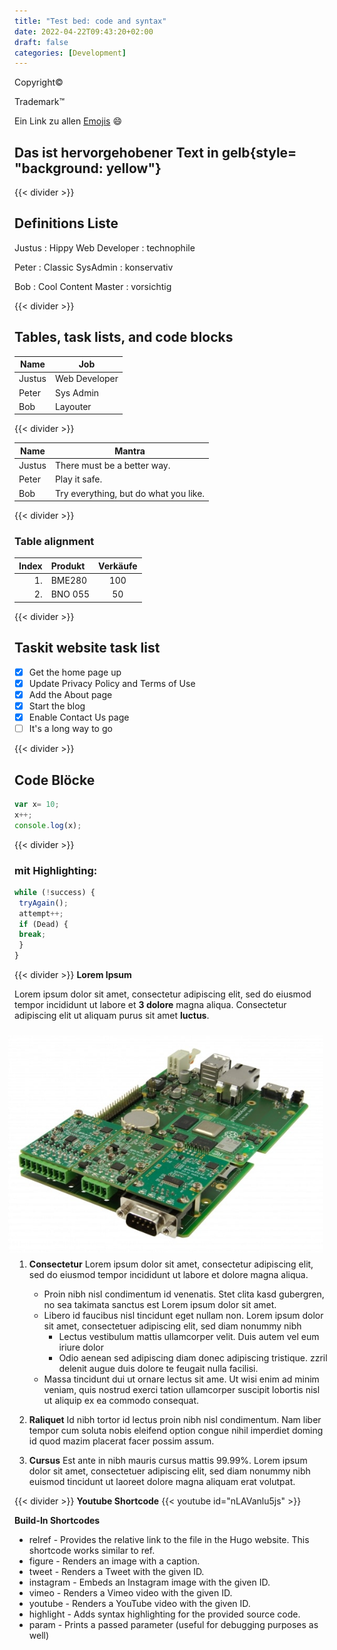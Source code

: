 ```yaml
---
title: "Test bed: code and syntax"
date: 2022-04-22T09:43:20+02:00
draft: false
categories: [Development]
---
```




Copyright&copy;

Trademark&trade;

Ein Link zu allen [Emojis](https://unicode.org/emoji/charts/full-emoji-list.html/) :smile: 

## Das ist hervorgehobener Text in gelb{style= "background: yellow"}
{{< divider >}}
## Definitions Liste
Justus
: Hippy Web Developer
: technophile


Peter
: Classic SysAdmin
: konservativ

Bob
: Cool Content Master
: vorsichtig

{{< divider >}}
## Tables, task lists, and code blocks
 Name     | Job
 ---------|------
 Justus   | Web Developer
 Peter    | Sys Admin
 Bob      | Layouter

{{< divider >}}

| Name    | Mantra |
| ---     | ---    |
| Justus  | There must be a better way. |
| Peter   | Play it safe. |
| Bob     | Try everything, but do what you like. |

{{< divider >}}

### Table alignment
| Index | Produkt | Verkäufe |
| --:   | :--     | :-:      |
| 1.    | BME280  | 100      |
| 2.    | BNO 055 | 50       |

{{< divider >}}
## Taskit website task list
- [x] Get the home page up
- [x] Update Privacy Policy and Terms of Use
- [x] Add the About page
- [x] Start the blog
- [x] Enable Contact Us page
- [ ] It's a long way to go

{{< divider >}}

## Code Blöcke
```javascript
var x= 10;
x++;
console.log(x);
```
{{< divider >}}
### mit Highlighting:
```javascript {linenos=true,hl_lines=[2,"4-6"], linenostart=199}
while (!success) {
 tryAgain();
 attempt++;
 if (Dead) {
 break;
 }
}
```
{{< divider >}}
__Lorem Ipsum__

Lorem ipsum dolor sit amet, consectetur adipiscing elit, sed do eiusmod tempor incididunt ut labore et **3 dolore** magna aliqua. Consectetur adipiscing elit ut aliquam purus sit amet **luctus**.

<img style="float:right; margin: 10px;" src="/image/starterkit.jpg">

1. **Consectetur** Lorem ipsum dolor sit amet, consectetur adipiscing elit, sed do eiusmod tempor incididunt ut labore et dolore magna aliqua.
   * Proin nibh nisl condimentum id venenatis. Stet clita kasd gubergren, no sea takimata sanctus est Lorem ipsum dolor sit amet. 
   * Libero id faucibus nisl tincidunt eget nullam non. Lorem ipsum dolor sit amet, consectetuer adipiscing elit, sed diam nonummy nibh
     * Lectus vestibulum mattis ullamcorper velit. Duis autem vel eum iriure dolor
     * Odio aenean sed adipiscing diam donec adipiscing tristique. zzril delenit augue duis dolore te feugait nulla facilisi. 
   * Massa tincidunt dui ut ornare lectus sit ame. Ut wisi enim ad minim veniam, quis nostrud exerci tation ullamcorper suscipit lobortis nisl ut aliquip ex ea commodo consequat.  
   
2. **Raliquet** Id nibh tortor id  lectus proin nibh nisl condimentum. Nam liber tempor cum soluta nobis eleifend option congue nihil imperdiet doming id quod mazim placerat facer possim assum.  
3. **Cursus** Est ante in nibh mauris cursus mattis 99.99%. Lorem ipsum dolor sit amet, consectetuer adipiscing elit, sed diam nonummy nibh euismod tincidunt ut laoreet dolore magna aliquam erat volutpat.

{{< divider >}}
__Youtube Shortcode__
{{< youtube id="nLAVanlu5js" >}}


__Build-In Shortcodes__

* relref - Provides the relative link to the file in the Hugo website. This shortcode works similar to ref.
* figure - Renders an image with a caption.
* tweet - Renders a Tweet with the given ID.
* instagram - Embeds an Instagram image with the given ID.
* vimeo - Renders a Vimeo video with the given ID.
* youtube - Renders a YouTube video with the given ID.
* highlight - Adds syntax highlighting for the provided source code.
* param - Prints a passed parameter (useful for debugging purposes as well)

